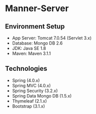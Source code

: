 Manner-Server
=============

## Environment Setup

* App Server: Tomcat 7.0.54 (Servlet 3.x)
* Database: Mongo DB 2.6
* JDK: Java SE 1.8
* Maven: Maven 3.1.1


## Technologies

* Spring (4.0.x)
* Spring MVC (4.0.x)
* Spring Security (3.2.x)
* Spring Data Mongo DB (1.5.x)
* Thymeleaf (2.1.x)
* Bootstrap (3.1.x)

